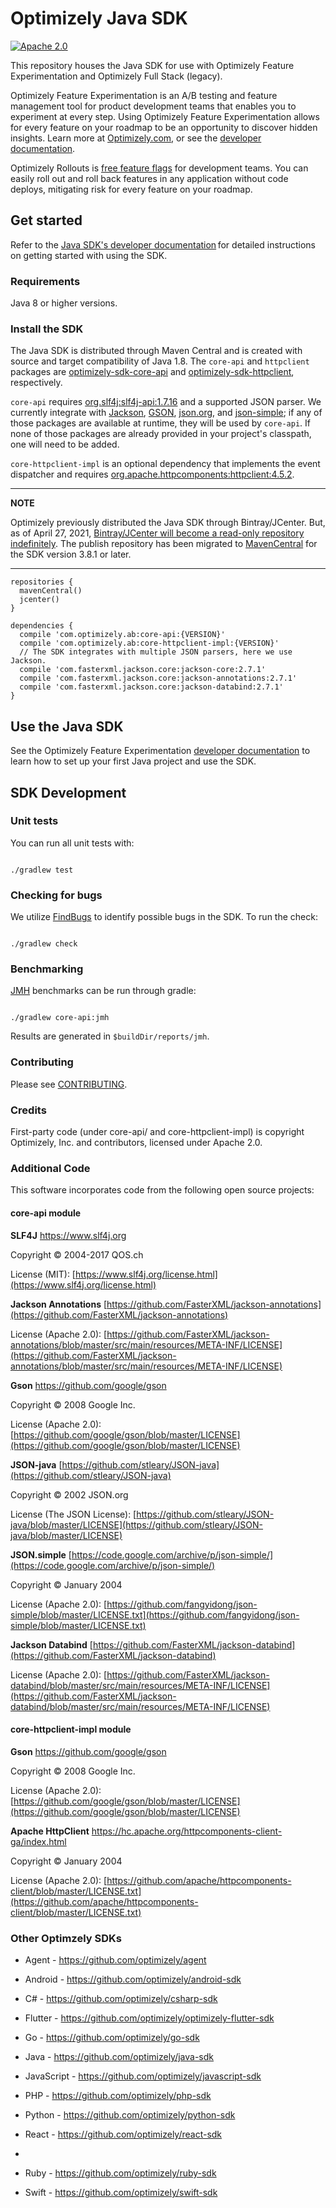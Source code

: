 # Optimizely Java SDK

[![Apache 2.0](https://img.shields.io/badge/license-APACHE%202.0-blue.svg)](http://www.apache.org/licenses/LICENSE-2.0)

This repository houses the Java SDK for use with Optimizely Feature Experimentation and Optimizely Full Stack (legacy).

Optimizely Feature Experimentation is an A/B testing and feature management tool for product development teams that enables you to experiment at every step. Using Optimizely Feature Experimentation allows for every feature on your roadmap to be an opportunity to discover hidden insights. Learn more at [Optimizely.com](https://www.optimizely.com/products/experiment/feature-experimentation/), or see the [developer documentation](https://docs.developers.optimizely.com/experimentation/v4.0.0-full-stack/docs/welcome).

Optimizely Rollouts is [free feature flags](https://www.optimizely.com/free-feature-flagging/) for development teams. You can easily roll out and roll back features in any application without code deploys, mitigating risk for every feature on your roadmap.

## Get started

Refer to the [Java SDK's developer documentation](https://docs.developers.optimizely.com/experimentation/v4.0.0-full-stack/docs/java-sdk) for detailed instructions on getting started with using the SDK.

### Requirements

Java 8 or higher versions.

### Install the SDK

The Java SDK is distributed through Maven Central and is created with source and target compatibility of Java 1.8. The `core-api` and `httpclient` packages are [optimizely-sdk-core-api](https://mvnrepository.com/artifact/com.optimizely.ab/core-api) and [optimizely-sdk-httpclient](https://mvnrepository.com/artifact/com.optimizely.ab/core-httpclient-impl), respectively.


`core-api` requires [org.slf4j:slf4j-api:1.7.16](https://mvnrepository.com/artifact/org.slf4j/slf4j-api/1.7.16) and a supported JSON parser.
We currently integrate with [Jackson](https://github.com/FasterXML/jackson), [GSON](https://github.com/google/gson), [json.org](http://www.json.org), and [json-simple](https://code.google.com/archive/p/json-simple); if any of those packages are available at runtime, they will be used by `core-api`. If none of those packages are already provided in your project's classpath, one will need to be added. 

`core-httpclient-impl` is an optional dependency that implements the event dispatcher and requires [org.apache.httpcomponents:httpclient:4.5.2](https://mvnrepository.com/artifact/org.apache.httpcomponents/httpclient/4.5.2).

---

**NOTE**

Optimizely previously distributed the Java SDK through Bintray/JCenter. But, as of April 27, 2021, [Bintray/JCenter will become a read-only repository indefinitely](https://jfrog.com/blog/into-the-sunset-bintray-jcenter-gocenter-and-chartcenter/). The publish repository has been migrated to [MavenCentral](https://mvnrepository.com/artifact/com.optimizely.ab) for the SDK version 3.8.1 or later.

---

```
repositories {
  mavenCentral()
  jcenter()
}

dependencies {
  compile 'com.optimizely.ab:core-api:{VERSION}'
  compile 'com.optimizely.ab:core-httpclient-impl:{VERSION}'
  // The SDK integrates with multiple JSON parsers, here we use Jackson.
  compile 'com.fasterxml.jackson.core:jackson-core:2.7.1'
  compile 'com.fasterxml.jackson.core:jackson-annotations:2.7.1'
  compile 'com.fasterxml.jackson.core:jackson-databind:2.7.1'
}
```


## Use the Java SDK

See the Optimizely Feature Experimentation [developer documentation](https://docs.developers.optimizely.com/experimentation/v4.0-full-stack/docs/java-sdk) to learn how to set up your first Java project and use the SDK.


## SDK Development

### Unit tests

You can run all unit tests with:

```

./gradlew test

```

### Checking for bugs

We utilize [FindBugs](http://findbugs.sourceforge.net/) to identify possible bugs in the SDK. To run the check:

```

./gradlew check

```

### Benchmarking

[JMH](http://openjdk.java.net/projects/code-tools/jmh/) benchmarks can be run through gradle:

```

./gradlew core-api:jmh

```

Results are generated in `$buildDir/reports/jmh`.

### Contributing

Please see [CONTRIBUTING](CONTRIBUTING.md).

### Credits

First-party code (under core-api/ and core-httpclient-impl) is copyright Optimizely, Inc. and contributors, licensed under Apache 2.0.

### Additional Code

This software incorporates code from the following open source projects:

#### core-api module

**SLF4J** [https://www.slf4j.org ](https://www.slf4j.org)

Copyright &copy; 2004-2017 QOS.ch

License (MIT): [https://www.slf4j.org/license.html](https://www.slf4j.org/license.html)

**Jackson Annotations** [https://github.com/FasterXML/jackson-annotations](https://github.com/FasterXML/jackson-annotations)

License (Apache 2.0): [https://github.com/FasterXML/jackson-annotations/blob/master/src/main/resources/META-INF/LICENSE](https://github.com/FasterXML/jackson-annotations/blob/master/src/main/resources/META-INF/LICENSE)

**Gson** [https://github.com/google/gson ](https://github.com/google/gson)

Copyright &copy; 2008 Google Inc.

License (Apache 2.0): [https://github.com/google/gson/blob/master/LICENSE](https://github.com/google/gson/blob/master/LICENSE)

**JSON-java** [https://github.com/stleary/JSON-java](https://github.com/stleary/JSON-java)

Copyright &copy; 2002 JSON.org

License (The JSON License): [https://github.com/stleary/JSON-java/blob/master/LICENSE](https://github.com/stleary/JSON-java/blob/master/LICENSE)

**JSON.simple** [https://code.google.com/archive/p/json-simple/](https://code.google.com/archive/p/json-simple/)

Copyright &copy; January 2004

License (Apache 2.0): [https://github.com/fangyidong/json-simple/blob/master/LICENSE.txt](https://github.com/fangyidong/json-simple/blob/master/LICENSE.txt)

**Jackson Databind** [https://github.com/FasterXML/jackson-databind](https://github.com/FasterXML/jackson-databind)

License (Apache 2.0): [https://github.com/FasterXML/jackson-databind/blob/master/src/main/resources/META-INF/LICENSE](https://github.com/FasterXML/jackson-databind/blob/master/src/main/resources/META-INF/LICENSE)

#### core-httpclient-impl module

**Gson** [https://github.com/google/gson ](https://github.com/google/gson)

Copyright &copy; 2008 Google Inc.

License (Apache 2.0): [https://github.com/google/gson/blob/master/LICENSE](https://github.com/google/gson/blob/master/LICENSE)

**Apache HttpClient** [https://hc.apache.org/httpcomponents-client-ga/index.html ](https://hc.apache.org/httpcomponents-client-ga/index.html)

Copyright &copy; January 2004

License (Apache 2.0): [https://github.com/apache/httpcomponents-client/blob/master/LICENSE.txt](https://github.com/apache/httpcomponents-client/blob/master/LICENSE.txt)

### Other Optimzely SDKs

- Agent - https://github.com/optimizely/agent

- Android - https://github.com/optimizely/android-sdk

- C# - https://github.com/optimizely/csharp-sdk

- Flutter - https://github.com/optimizely/optimizely-flutter-sdk

- Go - https://github.com/optimizely/go-sdk

- Java - https://github.com/optimizely/java-sdk

- JavaScript - https://github.com/optimizely/javascript-sdk

- PHP - https://github.com/optimizely/php-sdk

- Python - https://github.com/optimizely/python-sdk

- React - https://github.com/optimizely/react-sdk
- 

- Ruby - https://github.com/optimizely/ruby-sdk

- Swift - https://github.com/optimizely/swift-sdk
